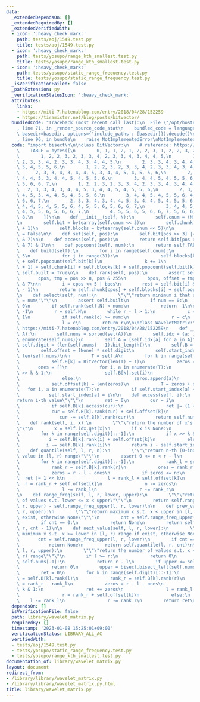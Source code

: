 ```yaml
---
data:
  _extendedDependsOn: []
  _extendedRequiredBy: []
  _extendedVerifiedWith:
  - icon: ':heavy_check_mark:'
    path: tests/aoj/1549.test.py
    title: tests/aoj/1549.test.py
  - icon: ':heavy_check_mark:'
    path: tests/yosupo/range_kth_smallest.test.py
    title: tests/yosupo/range_kth_smallest.test.py
  - icon: ':heavy_check_mark:'
    path: tests/yosupo/static_range_frequency.test.py
    title: tests/yosupo/static_range_frequency.test.py
  _isVerificationFailed: false
  _pathExtension: py
  _verificationStatusIcon: ':heavy_check_mark:'
  attributes:
    links:
    - https://miti-7.hatenablog.com/entry/2018/04/28/152259
    - https://tiramister.net/blog/posts/bitvector/
  bundledCode: "Traceback (most recent call last):\n  File \"/opt/hostedtoolcache/PyPy/3.7.13/x64/site-packages/onlinejudge_verify/documentation/build.py\"\
    , line 71, in _render_source_code_stat\n    bundled_code = language.bundle(stat.path,\
    \ basedir=basedir, options={'include_paths': [basedir]}).decode()\n  File \"/opt/hostedtoolcache/PyPy/3.7.13/x64/site-packages/onlinejudge_verify/languages/python.py\"\
    , line 96, in bundle\n    raise NotImplementedError\nNotImplementedError\n"
  code: "import bisect\n\n\nclass BitVector:\n    # reference: https://tiramister.net/blog/posts/bitvector/\n\
    \    TABLE = bytes([\n        0, 1, 1, 2, 1, 2, 2, 3, 1, 2, 2, 3, 2, 3, 3, 4,\n\
    \        1, 2, 2, 3, 2, 3, 3, 4, 2, 3, 3, 4, 3, 4, 4, 5,\n        1, 2, 2, 3,\
    \ 2, 3, 3, 4, 2, 3, 3, 4, 3, 4, 4, 5,\n        2, 3, 3, 4, 3, 4, 4, 5, 3, 4, 4,\
    \ 5, 4, 5, 5, 6,\n        1, 2, 2, 3, 2, 3, 3, 4, 2, 3, 3, 4, 3, 4, 4, 5,\n  \
    \      2, 3, 3, 4, 3, 4, 4, 5, 3, 4, 4, 5, 4, 5, 5, 6,\n        2, 3, 3, 4, 3,\
    \ 4, 4, 5, 3, 4, 4, 5, 4, 5, 5, 6,\n        3, 4, 4, 5, 4, 5, 5, 6, 4, 5, 5, 6,\
    \ 5, 6, 6, 7,\n        1, 2, 2, 3, 2, 3, 3, 4, 2, 3, 3, 4, 3, 4, 4, 5,\n     \
    \   2, 3, 3, 4, 3, 4, 4, 5, 3, 4, 4, 5, 4, 5, 5, 6,\n        2, 3, 3, 4, 3, 4,\
    \ 4, 5, 3, 4, 4, 5, 4, 5, 5, 6,\n        3, 4, 4, 5, 4, 5, 5, 6, 4, 5, 5, 6, 5,\
    \ 6, 6, 7,\n        2, 3, 3, 4, 3, 4, 4, 5, 3, 4, 4, 5, 4, 5, 5, 6,\n        3,\
    \ 4, 4, 5, 4, 5, 5, 6, 4, 5, 5, 6, 5, 6, 6, 7,\n        3, 4, 4, 5, 4, 5, 5, 6,\
    \ 4, 5, 5, 6, 5, 6, 6, 7,\n        4, 5, 5, 6, 5, 6, 6, 7, 5, 6, 6, 7, 6, 7, 7,\
    \ 8,\n    ])\n\n    def __init__(self, N):\n        self.cnum = (N + 255) >> 8\n\
    \n        self.bit = bytearray(self.cnum << 5)\n        self.chunk = [0] * (self.cnum\
    \ + 1)\n        self.blocks = bytearray(self.cnum << 5)\n\n        self.built\
    \ = False\n\n    def set(self, pos):\n        self.bit[pos >> 3] |= 1 << (pos\
    \ & 7)\n\n    def access(self, pos):\n        return self.bit[pos >> 3] >> (pos\
    \ & 7) & 1\n\n    def popcount(self, num):\n        return self.TABLE[num]\n\n\
    \    def build(self):\n        for i in range(self.cnum):\n            k = i <<\
    \ 5\n            for j in range(31):\n                self.blocks[k + 1] = self.blocks[k]\
    \ + self.popcount(self.bit[k])\n                k += 1\n            self.chunk[i\
    \ + 1] = self.chunk[i] + self.blocks[k] + self.popcount(self.bit[k])\n       \
    \ self.built = True\n\n    def rank(self, pos):\n        assert self.built\n \
    \       cpos, tmp = pos >> 8, pos & 255\n        bpos, offset = tmp >> 3, tmp\
    \ & 7\n\n        i = cpos << 5 | bpos\n        rest = self.bit[i] & ((1 << offset)\
    \ - 1)\n        return self.chunk[cpos] + self.blocks[i] + self.popcount(rest)\n\
    \n    def select(self, num):\n        \"\"\"return minimum i that satisfies rank(i)\
    \ = num\"\"\"\n        assert self.built\n        if num == 0:\n            return\
    \ 0\n        if self.rank(self.N) < num:\n            return -1\n\n        l =\
    \ -1\n        r = self.N\n        while r - l > 1:\n            c = (l + r) >>\
    \ 1\n            if self.rank(c) >= num:\n                r = c\n            else:\n\
    \                l = c\n        return r\n\n\nclass WaveletMatrix:\n    # reference:\
    \ https://miti-7.hatenablog.com/entry/2018/04/28/152259\n    def __init__(self,\
    \ A):\n        self.nums = sorted(set(A))\n        self.idx = {a: i for i, a in\
    \ enumerate(self.nums)}\n        self.A = [self.idx[a] for a in A]\n\n       \
    \ self.digit = (len(self.nums) - 1).bit_length()\n        self.B = [None] * self.digit\n\
    \        self.offset = [None] * self.digit\n        self.start_index = [-1] *\
    \ len(self.nums)\n\n        T = self.A\n        for k in range(self.digit)[::-1]:\n\
    \            self.B[k] = BitVector(len(T) + 1)\n            zeros = []\n     \
    \       ones = []\n            for i, a in enumerate(T):\n                if a\
    \ >> k & 1:\n                    self.B[k].set(i)\n                    ones.append(a)\n\
    \                else:\n                    zeros.append(a)\n            self.B[k].build()\n\
    \            self.offset[k] = len(zeros)\n            T = zeros + ones\n     \
    \   for i, a in enumerate(T):\n            if self.start_index[a] < 0:\n     \
    \           self.start_index[a] = i\n\n    def access(self, i):\n        \"\"\"\
    return i-th value\"\"\"\n        ret = 0\n        cur = i\n        for k in range(self.digit)[::-1]:\n\
    \            if self.B[k].access(cur):\n                ret |= (1 << k)\n    \
    \            cur = self.B[k].rank(cur) + self.offset[k]\n            else:\n \
    \               cur -= self.B[k].rank(cur)\n        return self.nums[ret]\n\n\
    \    def rank(self, i, x):\n        \"\"\"return the number of x's in [0, i) range\"\
    \"\"\n        x = self.idx.get(x)\n        if x is None:\n            return 0\n\
    \        for k in range(self.digit)[::-1]:\n            if x >> k & 1:\n     \
    \           i = self.B[k].rank(i) + self.offset[k]\n            else:\n      \
    \          i -= self.B[k].rank(i)\n        return i - self.start_index[x]\n\n\
    \    def quantile(self, l, r, n):\n        \"\"\"return n-th (0-indexed) smallest\
    \ value in [l, r) range\"\"\"\n        assert 0 <= n < r - l\n        ret = 0\n\
    \        for k in range(self.digit)[::-1]:\n            rank_l = self.B[k].rank(l)\n\
    \            rank_r = self.B[k].rank(r)\n            ones = rank_r - rank_l\n\
    \            zeros = r - l - ones\n            if zeros <= n:\n              \
    \  ret |= 1 << k\n                l = rank_l + self.offset[k]\n              \
    \  r = rank_r + self.offset[k]\n                n -= zeros\n            else:\n\
    \                l -= rank_l\n                r -= rank_r\n        return self.nums[ret]\n\
    \n    def range_freq(self, l, r, lower, upper):\n        \"\"\"return the number\
    \ of values s.t. lower <= x < upper\"\"\"\n        return self.range_freq_upper(l,\
    \ r, upper) - self.range_freq_upper(l, r, lower)\n\n    def prev_value(self, l,\
    \ r, upper):\n        \"\"\"return maximum x s.t. x < upper in [l, r) range if\
    \ exist, otherwise None\"\"\"\n        cnt = self.range_freq_upper(l, r, upper)\n\
    \        if cnt == 0:\n            return None\n        return self.quantile(l,\
    \ r, cnt - 1)\n\n    def next_value(self, l, r, lower):\n        \"\"\"return\
    \ minimum x s.t. x >= lower in [l, r) range if exist, otherwise None\"\"\"\n \
    \       cnt = self.range_freq_upper(l, r, lower)\n        if cnt == r - l:\n \
    \           return None\n        return self.quantile(l, r, cnt)\n\n    def range_freq_upper(self,\
    \ l, r, upper):\n        \"\"\"return the number of values s.t. x < upper in [l,\
    \ r) range\"\"\"\n        if l >= r:\n            return 0\n        if upper >\
    \ self.nums[-1]:\n            return r - l\n        if upper <= self.nums[0]:\n\
    \            return 0\n        upper = bisect.bisect_left(self.nums, upper)\n\
    \        ret = 0\n        for k in range(self.digit)[::-1]:\n            rank_l\
    \ = self.B[k].rank(l)\n            rank_r = self.B[k].rank(r)\n            ones\
    \ = rank_r - rank_l\n            zeros = r - l - ones\n            if upper >>\
    \ k & 1:\n                ret += zeros\n                l = rank_l + self.offset[k]\n\
    \                r = rank_r + self.offset[k]\n            else:\n            \
    \    l -= rank_l\n                r -= rank_r\n        return ret\n"
  dependsOn: []
  isVerificationFile: false
  path: library/wavelet_matrix.py
  requiredBy: []
  timestamp: '2023-01-08 15:25:01+09:00'
  verificationStatus: LIBRARY_ALL_AC
  verifiedWith:
  - tests/aoj/1549.test.py
  - tests/yosupo/static_range_frequency.test.py
  - tests/yosupo/range_kth_smallest.test.py
documentation_of: library/wavelet_matrix.py
layout: document
redirect_from:
- /library/library/wavelet_matrix.py
- /library/library/wavelet_matrix.py.html
title: library/wavelet_matrix.py
---
```

